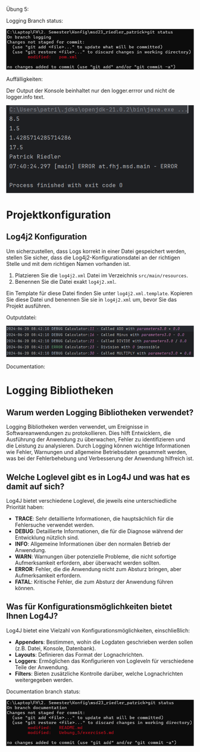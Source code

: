 Übung 5:

Logging Branch status:

![Image](../resources/images/ex5_1.png)

Auffälligkeiten:

Der Output der Konsole beinhaltet nur den logger.errror und nicht de logger.info text.

![Image](../resources/images/ex5_2.png)

# Projektkonfiguration

## Log4j2 Konfiguration

Um sicherzustellen, dass Logs korrekt in einer Datei gespeichert werden, stellen Sie sicher, dass die Log4j2-Konfigurationsdatei an der richtigen Stelle und mit dem richtigen Namen vorhanden ist.

1. Platzieren Sie die `log4j2.xml` Datei im Verzeichnis `src/main/resources`.
2. Benennen Sie die Datei exakt `log4j2.xml`.

Ein Template für diese Datei finden Sie unter `log4j2.xml.template`. Kopieren Sie diese Datei und benennen Sie sie in `log4j2.xml` um, bevor Sie das Projekt ausführen.

Outputdatei:

![Image](../resources/images/ex5_3.png)

Documentation:

# Logging Bibliotheken

## Warum werden Logging Bibliotheken verwendet?

Logging Bibliotheken werden verwendet, um Ereignisse in Softwareanwendungen zu protokollieren. Dies hilft Entwicklern, die Ausführung der Anwendung zu überwachen, Fehler zu identifizieren und die Leistung zu analysieren. Durch Logging können wichtige Informationen wie Fehler, Warnungen und allgemeine Betriebsdaten gesammelt werden, was bei der Fehlerbehebung und Verbesserung der Anwendung hilfreich ist.

## Welche Loglevel gibt es in Log4J und was hat es damit auf sich?

Log4J bietet verschiedene Loglevel, die jeweils eine unterschiedliche Priorität haben:

- **TRACE**: Sehr detaillierte Informationen, die hauptsächlich für die Fehlersuche verwendet werden.
- **DEBUG**: Detaillierte Informationen, die für die Diagnose während der Entwicklung nützlich sind.
- **INFO**: Allgemeine Informationen über den normalen Betrieb der Anwendung.
- **WARN**: Warnungen über potenzielle Probleme, die nicht sofortige Aufmerksamkeit erfordern, aber überwacht werden sollten.
- **ERROR**: Fehler, die die Anwendung nicht zum Absturz bringen, aber Aufmerksamkeit erfordern.
- **FATAL**: Kritische Fehler, die zum Absturz der Anwendung führen können.

## Was für Konfigurationsmöglichkeiten bietet Ihnen Log4J?

Log4J bietet eine Vielzahl von Konfigurationsmöglichkeiten, einschließlich:

- **Appenders**: Bestimmen, wohin die Logdaten geschrieben werden sollen (z.B. Datei, Konsole, Datenbank).
- **Layouts**: Definieren das Format der Lognachrichten.
- **Loggers**: Ermöglichen das Konfigurieren von Logleveln für verschiedene Teile der Anwendung.
- **Filters**: Bieten zusätzliche Kontrolle darüber, welche Lognachrichten weitergegeben werden.

Documentation branch status:

![Image](../resources/images/ex5_4.png)